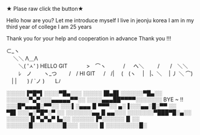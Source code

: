 ★ Plase raw click the button★  

Hello how are you?
Let me introduce myself
I live in jeonju korea
I am in my third year of college
I am 25 years

Thank you for your help and cooperation in advance
             Thank you !!!

⊂_ヽ                         
　 ＼＼  Λ＿Λ                   
　　 ＼( 'ㅅ' ) HELLO GIT
　　　 >　⌒ヽ 
　　　/ 　 へ＼ 
　　 /　　/　＼＼ 
　　 ﾚ　ノ　　 ヽ_つ 
　　/　/   HI GIT
　 /　/| 
　(　(ヽ 
　|　|、＼ 
　| 丿 ＼ ⌒) 
　| |　　) / 
`ノ )　　Lﾉ 


░░░░░▐▀█▀▌░░░░▀█▄░░░
░░░░░▐█▄█▌░░░░░░▀█▄░░
░░░░░░▀▄▀░░░▄▄▄▄▄▀▀░░
░░░░▄▄▄██▀▀▀▀░░░░░░░    BYE ~ !!
░░░█▀▄▄▄█░▀▀░░
░░░▌░▄▄▄▐▌▀▀▀░░
▄░▐░░░▄▄░█░▀▀ ░░
▀█▌░░░▄░▀█▀░▀ ░░
░░░░░░░▄▄▐▌▄▄░░░
░░░░░░░▀███▀█░▄░░
░░░░░░▐▌▀▄▀▄▀▐▄░░
░░░░░░▐▀░░░░░░▐▌░░
░░░░░░█░░░░░░░░█░░░
░░░░░▐▌░░░░░░░░░█░

